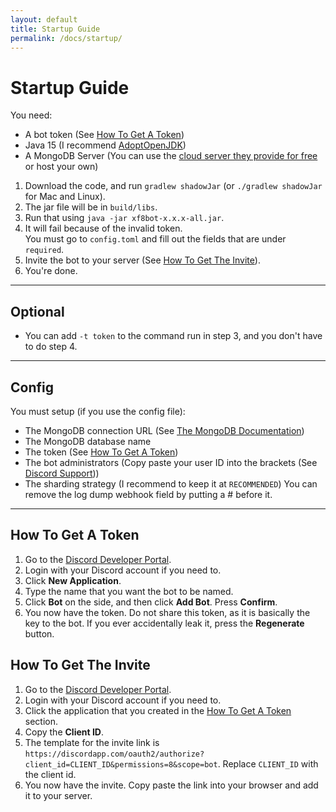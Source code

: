 ```yaml
---
layout: default
title: Startup Guide
permalink: /docs/startup/
---
```


# Startup Guide
You need:  
* A bot token (See [How To Get A Token](#how-to-get-a-token))
* Java 15 (I recommend [AdoptOpenJDK](https://adoptopenjdk.net))  
* A MongoDB Server (You can use the [cloud server they provide for free](https://www.mongodb.com/cloud/atlas/signup) or host your own)
1. Download the code, and run `gradlew shadowJar` (or `./gradlew shadowJar` for Mac and Linux).    
2. The jar file will be in `build/libs`.  
3. Run that using `java -jar xf8bot-x.x.x-all.jar`.  
4. It will fail because of the invalid token.  
You must go to `config.toml` and fill out the fields that are under `required`.  
5. Invite the bot to your server (See [How To Get The Invite](#how-to-get-the-invite)).  
6. You're done.  

---
## Optional
* You can add `-t token` to the command run in step 3, and you don't have to do step 4.  
---

## Config
You must setup (if you use the config file):
* The MongoDB connection URL (See [The MongoDB Documentation](https://docs.mongodb.com/manual/reference/connection-string/))
* The MongoDB database name 
* The token (See [How To Get A Token](#how-to-get-a-token))
* The bot administrators (Copy paste your user ID into the brackets (See [Discord Support](https://support.discord.com/hc/en-us/articles/206346498-Where-can-I-find-my-User-Server-Message-ID-)))
* The sharding strategy (I recommend to keep it at `RECOMMENDED`)
You can remove the log dump webhook field by putting a # before it.
---

## How To Get A Token
1. Go to the [Discord Developer Portal](https://discord.com/developers/applications).
2. Login with your Discord account if you need to.
3. Click **New Application**.
4. Type the name that you want the bot to be named.
5. Click **Bot** on the side, and then click **Add Bot**. Press **Confirm**.
6. You now have the token. Do not share this token, as it is basically the key to the bot. If you ever accidentally leak it, press the **Regenerate** button.
## How To Get The Invite
1. Go to the [Discord Developer Portal](https://discord.com/developers/applications).
2. Login with your Discord account if you need to.
3. Click the application that you created in the [How To Get A Token](#how-to-get-a-token) section.
4. Copy the **Client ID**.
5. The template for the invite link is `https://discordapp.com/oauth2/authorize?client_id=CLIENT_ID&permissions=8&scope=bot`. Replace `CLIENT_ID` with the client id.
6. You now have the invite. Copy paste the link into your browser and add it to your server.
